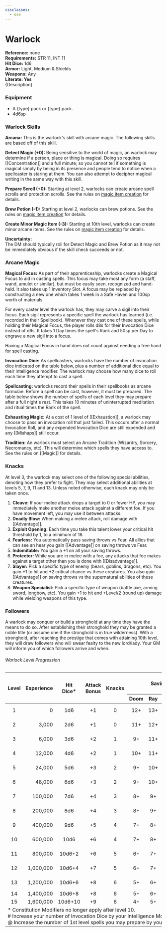```yaml
---
cssclasses:
  - ose
---
```

# Warlock
<div class="ose-note">
<b>Reference:</b> none<br/>
<b>Requirements:</b> STR 11, INT 11<br/>
<b>Hit Dice:</b> 1d6<br/>
<b>Armor:</b> Light, Medium & Shields<br/>
<b>Weapons:</b> Any<br/>
<b>Literate: Yes</b> 
</div>
{Description}

### Equipment
- A {type} pack or {type} pack.
- 4d6sp
### Warlock Skills
**Arcana:** This is the warlock's skill with arcane magic. The following skills are based off of this skill.

**Detect Magic (+0):** Being sensitive to the world of magic, an warlock may determine if a person, place or thing is magical. Doing so requires [[Concentration]] and a full minute; so you cannot tell if something is magical simply by being in its presence and people tend to notice when a spellcaster is staring at them. You can also attempt to decipher magical writing in the same way with this skill.

**Prepare Scroll (+0):** Starting at level 2, warlocks can create arcane spell scrolls and protection scrolls.  See the rules on [magic item creation]() for details.

**Brew Potion (-1):** Starting at level 2, warlocks can brew potions.  See the rules on [magic item creation]() for details.

**Create Minor Magic Item (-3):** Starting at 10th level, warlocks can create minor arcane items.  See the rules on [magic item creation]() for details.

<div class="ose-note">
<b>Uncertainty:</b></br>
The DM should typically roll for Detect Magic and Brew Potion as it may not be immediately obvious if the skill check succeeds or not.
</div>

### Arcane Magic
**Magical Focus:** As part of their apprenticeship, warlocks create a Magical Focus to aid in casting spells. This focus may take most any form (a staff, wand, amulet or similar), but must be easily seen, recognized and hand-held. It also takes up 1 Inventory Slot. A focus may be replaced by constructing a new one which takes 1 week in a Safe Haven and 100sp worth of materials.

For every caster level the warlock has, they may carve a sigil into their focus.  Each sigil represents a specific spell the warlock has learned (i.e. recorded in their Spellbook). Whenever they cast one of these spells, while holding their Magical Focus, the player rolls d8s for their Invocation Dice instead of d6s. It takes 1 Day times the spell's Rank and 50sp per Day to engrave a new sigil into a focus.

Having a Magical Focus in hand does not count against needing a free hand for spell casting.

**Invocation Dice:** As spellcasters, warlocks have the number of invocation dice indicated on the table below, plus a number of additional dice equal to their Intelligence modifier.  The warlock may choose how many dice to roll each time they attempt to cast a spell.

**Spellcasting:** warlocks record their spells in their spellbooks as arcane formulae.  Before a spell can be cast, however, it must be prepared.  The table below shows the number of spells of each level they may prepare after a full night's rest.  This takes 10 minutes of uninterrupted meditation and ritual times the Rank of the spell.

**Exhausting Magic:** At a cost of 1 level of [[Exhaustion]], a warlock may choose to pass an invocation roll that just failed.  This occurs after a normal Invocation Roll, and any expended Invocation Dice are still expended and any [[Mishaps]] still occur.

**Tradition:** An warlock must select an Arcane Tradition (Wizardry, Sorcery, Necromancy, etc).  This will determine which spells they have access to.  See the rules on [[Magic]] for details.

### Knacks
At level 3, the warlock may select one of the following special abilities, denoting how they prefer to fight.  They may select additional abilities at levels 5, 7, 9, 11 and 13.  Unless noted otherwise, each knack may only be taken once.
1. **Cleave:** If your melee attack drops a target to 0 or fewer HP, you may immediately make another melee attack against a different foe.  If you have movement left, you may use it between attacks.
2. **Deadly Blow:** When making a melee attack, roll damage with [[Advantage]].
3. **Exploit Opening:** Each time you take this talent lower your critical hit threshold by 1, to a minimum of 18.
4. **Fearless:** You automatically pass saving throws vs Fear.  All allies that can see an hear you gain [[Advantage]] on saving throws vs Fear.
5. **Indomitable:** You gain a +1 on all your saving throws.
6. **Protector:** While you are in melee with a foe, any attacks that foe makes against a target other than you is done with [[Disadvantage]].
7. **Slayer:** Pick a specific type of enemy (bears, goblins, dragons, etc).  You gain +1 to hit and +2 critical chance vs these creatures.  You also gain [[Advantage]] on saving throws vs the supernatural abilities of these creatures.
8. **Weapon Specialist:** Pick a specific type of weapon (battle axe, arming sword, longbow, etc).  You gain +1 to hit and +Level/2 (round up) damage while wielding weapons of this type.

### Followers
A warlock may conquer or build a stronghold at any time they have the means to do so.  After establishing their stronghold they may be granted a noble title (or assume one if the stronghold is in true wilderness).  With a stronghold, after reaching the prestige that comes with attaining 10th level, they will draw followers who will swear fealty to the new lord/lady.  Your GM will inform you of which followers arrive and when.

###### Warlock Level Progression
<table>
    <thead>
        <tr>
            <th align="center" rowspan=2><b>Level</b></th>
            <th align="center" rowspan=2><b>Experience</th>
            <th align="center" rowspan=2><b>Hit<br/>Dice*</b></th>
            <th align="center" rowspan=2><b>Attack<br/>Bonus</b></th>
            <th align="center" rowspan=2><b>Knacks</b></th>
            <th align="center" colspan=5><b>Saving Throws</b></th>
            <th align="center" rowspan=2><b>Competence</b></th>
            <th align="center" rowspan=2><b>Arcana</b></th>
            <th align="center" rowspan=2><b>Caster<br/>Level#</b></th>
            <th align="center" rowspan=2><b>Invocation<br/>Dice#</b></th>
            <th align="center" colspan=4><b>Arcane Spells by Level@</b></th>
        </tr>
        <tr>
            <th align="center">Doom</th>
            <th align="center">Ray</th>
            <th align="center">Hold</th>
            <th align="center">Blast</th>
            <th align="center">Spell</th>
            <th align="center"><b>1</b></th>
            <th align="center"><b>2</b></th>
            <th align="center"><b>3</b></th>
            <th align="center"><b>4</b></th>
        </tr>
    </thead>
    <tbody>
        <tr>
            <td align="center">1</td><!--Level-->
            <td align="right">0</td><!--Experience-->
            <td align="center">1d6</td><!--Hit Dice-->
            <td align="center">+1</td><!--Attack Bonus-->
            <td align="center">0</td><!--Knacks-->
            <td align="center">12+</td><!--Doom-->
            <td align="center">13+</td><!--Ray-->
            <td align="center">14+</td><!--Hold-->
            <td align="center">16+</td><!--Blast-->
            <td align="center">15+</td><!--Spell-->
            <td align="center">11+</td><!--Competency-->
            <td align="center">12+</td><!--Arcana-->
            <td align="center">0</td><!--Caster Level-->
            <td align="center">0d6</td><!--Invocation Dice-->
            <td align="center">0</td><!--1-->
            <td align="center">--</td><!--2-->
            <td align="center">--</td><!--3-->
            <td align="center">--</td><!--4-->
        </tr>
        <tr>
            <td align="center">2</td><!--Level-->
            <td align="right">3,000</td><!--Experience-->
            <td align="center">2d6</td><!--Hit Dice-->
            <td align="center">+1</td><!--Attack Bonus-->
            <td align="center">0</td><!--Knacks-->
            <td align="center">11+</td><!--Doom-->
            <td align="center">12+</td><!--Ray-->
            <td align="center">13+</td><!--Hold-->
            <td align="center">15+</td><!--Blast-->
            <td align="center">14+</td><!--Spell-->
            <td align="center">11+</td><!--Competency-->
            <td align="center">11+</td><!--Arcana-->
            <td align="center">1</td><!--Caster Level-->
            <td align="center">1d6</td><!--Invocation Dice-->
            <td align="center">1</td><!--1-->
            <td align="center">--</td><!--2-->
            <td align="center">--</td><!--3-->
            <td align="center">--</td><!--4-->
        </tr>
        <tr>
            <td align="center">3</td><!--Level-->
            <td align="right">6,000</td><!--Experience-->
            <td align="center">3d6</td><!--Hit Dice-->
            <td align="center">+2</td><!--Attack Bonus-->
            <td align="center">1</td><!--Knacks-->
            <td align="center">9+</td><!--Doom-->
            <td align="center">11+</td><!--Ray-->
            <td align="center">12+</td><!--Hold-->
            <td align="center">14+</td><!--Blast-->
            <td align="center">13+</td><!--Spell-->
            <td align="center">10+</td><!--Competency-->
            <td align="center">11+</td><!--Arcana-->
            <td align="center">1</td><!--Caster Level-->
            <td align="center">1d6</td><!--Invocation Dice-->
            <td align="center">1</td><!--1-->
            <td align="center">--</td><!--2-->
            <td align="center">--</td><!--3-->
            <td align="center">--</td><!--4-->
        </tr>
        <tr>
            <td align="center">4</td><!--Level-->
            <td align="right">12,000</td><!--Experience-->
            <td align="center">4d6</td><!--Hit Dice-->
            <td align="center">+2</td><!--Attack Bonus-->
            <td align="center">1</td><!--Knacks-->
            <td align="center">10+</td><!--Doom-->
            <td align="center">11+</td><!--Ray-->
            <td align="center">12+</td><!--Hold-->
            <td align="center">14+</td><!--Blast-->
            <td align="center">12+</td><!--Spell-->
            <td align="center">10+</td><!--Competency-->
            <td align="center">11+</td><!--Arcana-->
            <td align="center">2</td><!--Caster Level-->
            <td align="center">2d6</td><!--Invocation Dice-->
            <td align="center">2</td><!--1-->
            <td align="center">--</td><!--2-->
            <td align="center">--</td><!--3-->
            <td align="center">--</td><!--4-->
        </tr>
        <tr>
            <td align="center">5</td><!--Level-->
            <td align="right">24,000</td><!--Experience-->
            <td align="center">5d6</td><!--Hit Dice-->
            <td align="center">+3</td><!--Attack Bonus-->
            <td align="center">2</td><!--Knacks-->
            <td align="center">9+</td><!--Doom-->
            <td align="center">10+</td><!--Ray-->
            <td align="center">11+</td><!--Hold-->
            <td align="center">13+</td><!--Blast-->
            <td align="center">12+</td><!--Spell-->
            <td align="center">9+</td><!--Competency-->
            <td align="center">11+</td><!--Arcana-->
            <td align="center">2</td><!--Caster Level-->
            <td align="center">2d6</td><!--Invocation Dice-->
            <td align="center">2</td><!--1-->
            <td align="center">--</td><!--2-->
            <td align="center">--</td><!--3-->
            <td align="center">--</td><!--4-->
        </tr>
        <tr>
            <td align="center">6</td><!--Level-->
            <td align="right">48,000</td><!--Experience-->
            <td align="center">6d6</td><!--Hit Dice-->
            <td align="center">+3</td><!--Attack Bonus-->
            <td align="center">2</td><!--Knacks-->
            <td align="center">9+</td><!--Doom-->
            <td align="center">10+</td><!--Ray-->
            <td align="center">11+</td><!--Hold-->
            <td align="center">13+</td><!--Blast-->
            <td align="center">11+</td><!--Spell-->
            <td align="center">9+</td><!--Competency-->
            <td align="center">10+</td><!--Arcana-->
            <td align="center">3</td><!--Caster Level-->
            <td align="center">3d6</td><!--Invocation Dice-->
            <td align="center">2</td><!--1-->
            <td align="center">1</td><!--2-->
            <td align="center">--</td><!--3-->
            <td align="center">--</td><!--4-->
        </tr>
        <tr>
            <td align="center">7</td><!--Level-->
            <td align="right">100,000</td><!--Experience-->
            <td align="center">7d6</td><!--Hit Dice-->
            <td align="center">+4</td><!--Attack Bonus-->
            <td align="center">3</td><!--Knacks-->
            <td align="center">8+</td><!--Doom-->
            <td align="center">9+</td><!--Ray-->
            <td align="center">10+</td><!--Hold-->
            <td align="center">12+</td><!--Blast-->
            <td align="center">10+</td><!--Spell-->
            <td align="center">8+</td><!--Competency-->
            <td align="center">10+</td><!--Arcana-->
            <td align="center">3</td><!--Caster Level-->
            <td align="center">3d6</td><!--Invocation Dice-->
            <td align="center">2</td><!--1-->
            <td align="center">1</td><!--2-->
            <td align="center">--</td><!--3-->
            <td align="center">--</td><!--4-->
        </tr>
        <tr>
            <td align="center">8</td><!--Level-->
            <td align="right">200,000</td><!--Experience-->
            <td align="center">8d6</td><!--Hit Dice-->
            <td align="center">+4</td><!--Attack Bonus-->
            <td align="center">3</td><!--Knacks-->
            <td align="center">8+</td><!--Doom-->
            <td align="center">9+</td><!--Ray-->
            <td align="center">10+</td><!--Hold-->
            <td align="center">12+</td><!--Blast-->
            <td align="center">10+</td><!--Spell-->
            <td align="center">8+</td><!--Competency-->
            <td align="center">10+</td><!--Arcana-->
            <td align="center">4</td><!--Caster Level-->
            <td align="center">4d6</td><!--Invocation Dice-->
            <td align="center">2</td><!--1-->
            <td align="center">2</td><!--2-->
            <td align="center">--</td><!--3-->
            <td align="center">--</td><!--4-->
        </tr>
        <tr>
            <td align="center">9</td><!--Level-->
            <td align="right">400,000</td><!--Experience-->
            <td align="center">9d6</td><!--Hit Dice-->
            <td align="center">+5</td><!--Attack Bonus-->
            <td align="center">4</td><!--Knacks-->
            <td align="center">7+</td><!--Doom-->
            <td align="center">8+</td><!--Ray-->
            <td align="center">9+</td><!--Hold-->
            <td align="center">11+</td><!--Blast-->
            <td align="center">9+</td><!--Spell-->
            <td align="center">8+</td><!--Competency-->
            <td align="center">10+</td><!--Arcana-->
            <td align="center">4</td><!--Caster Level-->
            <td align="center">4d6</td><!--Invocation Dice-->
            <td align="center">2</td><!--1-->
            <td align="center">2</td><!--2-->
            <td align="center">--</td><!--3-->
            <td align="center">--</td><!--4-->
        </tr>
        <tr>
            <td align="center">10</td><!--Level-->
            <td align="right">600,000</td><!--Experience-->
            <td align="center">10d6</td><!--Hit Dice-->
            <td align="center">+6</td><!--Attack Bonus-->
            <td align="center">4</td><!--Knacks-->
            <td align="center">7+</td><!--Doom-->
            <td align="center">8+</td><!--Ray-->
            <td align="center">9+</td><!--Hold-->
            <td align="center">11+</td><!--Blast-->
            <td align="center">8+</td><!--Spell-->
            <td align="center">7+</td><!--Competency-->
            <td align="center">9+</td><!--Arcana-->
            <td align="center">5</td><!--Caster Level-->
            <td align="center">5d6</td><!--Invocation Dice-->
            <td align="center">2</td><!--1-->
            <td align="center">2</td><!--2-->
            <td align="center">1</td><!--3-->
            <td align="center">--</td><!--4-->
        </tr>
        <tr>
            <td align="center">11</td><!--Level-->
            <td align="right">800,000</td><!--Experience-->
            <td align="center">10d6+2</td><!--Hit Dice-->
            <td align="center">+6</td><!--Attack Bonus-->
            <td align="center">5</td><!--Knacks-->
            <td align="center">6+</td><!--Doom-->
            <td align="center">7+</td><!--Ray-->
            <td align="center">8+</td><!--Hold-->
            <td align="center">10+</td><!--Blast-->
            <td align="center">8+</td><!--Spell-->
            <td align="center">7+</td><!--Competency-->
            <td align="center">9+</td><!--Arcana-->
            <td align="center">5</td><!--Caster Level-->
            <td align="center">5d6</td><!--Invocation Dice-->
            <td align="center">2</td><!--1-->
            <td align="center">2</td><!--2-->
            <td align="center">1</td><!--3-->
            <td align="center">--</td><!--4-->
        </tr>
        <tr>
            <td align="center">12</td><!--Level-->
            <td align="right">1,000,000</td><!--Experience-->
            <td align="center">10d6+4</td><!--Hit Dice-->
            <td align="center">+7</td><!--Attack Bonus-->
            <td align="center">5</td><!--Knacks-->
            <td align="center">6+</td><!--Doom-->
            <td align="center">7+</td><!--Ray-->
            <td align="center">8+</td><!--Hold-->
            <td align="center">10+</td><!--Blast-->
            <td align="center">7+</td><!--Spell-->
            <td align="center">6+</td><!--Competency-->
            <td align="center">9+</td><!--Arcana-->
            <td align="center">6</td><!--Caster Level-->
            <td align="center">6d6</td><!--Invocation Dice-->
            <td align="center">3</td><!--1-->
            <td align="center">2</td><!--2-->
            <td align="center">2</td><!--3-->
            <td align="center">--</td><!--4-->
        </tr>
        <tr>
            <td align="center">13</td><!--Level-->
            <td align="right">1,200,000</td><!--Experience-->
            <td align="center">10d6+6</td><!--Hit Dice-->
            <td align="center">+8</td><!--Attack Bonus-->
            <td align="center">6</td><!--Knacks-->
            <td align="center">5+</td><!--Doom-->
            <td align="center">6+</td><!--Ray-->
            <td align="center">7+</td><!--Hold-->
            <td align="center">9+</td><!--Blast-->
            <td align="center">6+</td><!--Spell-->
            <td align="center">6+</td><!--Competency-->
            <td align="center">9+</td><!--Arcana-->
            <td align="center">6</td><!--Caster Level-->
            <td align="center">6d6</td><!--Invocation Dice-->
            <td align="center">3</td><!--1-->
            <td align="center">2</td><!--2-->
            <td align="center">2</td><!--3-->
            <td align="center">--</td><!--4-->
        </tr>
        <tr>
            <td align="center">14</td><!--Level-->
            <td align="right">1,400,000</td><!--Experience-->
            <td align="center">10d6+8</td><!--Hit Dice-->
            <td align="center">+8</td><!--Attack Bonus-->
            <td align="center">6</td><!--Knacks-->
            <td align="center">5+</td><!--Doom-->
            <td align="center">6+</td><!--Ray-->
            <td align="center">7+</td><!--Hold-->
            <td align="center">9+</td><!--Blast-->
            <td align="center">6+</td><!--Spell-->
            <td align="center">5+</td><!--Competency-->
            <td align="center">8+</td><!--Arcana-->
            <td align="center">7</td><!--Caster Level-->
            <td align="center">7d6</td><!--Invocation Dice-->
            <td align="center">3</td><!--1-->
            <td align="center">2</td><!--2-->
            <td align="center">2</td><!--3-->
            <td align="center">1</td><!--4-->
        </tr>
        <tr>
            <td align="center">15</td><!--Level-->
            <td align="right">1,600,000</td><!--Experience-->
            <td align="center">10d6+10</td><!--Hit Dice-->
            <td align="center">+9</td><!--Attack Bonus-->
            <td align="center">6</td><!--Knacks-->
            <td align="center">4+</td><!--Doom-->
            <td align="center">5+</td><!--Ray-->
            <td align="center">6+</td><!--Hold-->
            <td align="center">8+</td><!--Blast-->
            <td align="center">4+</td><!--Spell-->
            <td align="center">5+</td><!--Competency-->
            <td align="center">8+</td><!--Arcana-->
            <td align="center">7</td><!--Caster Level-->
            <td align="center">7d6</td><!--Invocation Dice-->
            <td align="center">3</td><!--1-->
            <td align="center">2</td><!--2-->
            <td align="center">2</td><!--3-->
            <td align="center">1</td><!--4-->
        </tr>
        <tr><td colspan=18>* Constitution Modifiers no longer apply after level 10.<br/># Increase your number of Invocation Dice by your Intelligence Modifier.<br/>@ Increase the number of 1st level spells you may prepare by your Intelligence Modifier.</td></tr>
    </tbody>
</table>

